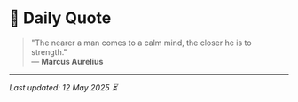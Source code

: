 # 📜 Daily Quote

> "The nearer a man comes to a calm mind, the closer he is to strength."  
> — **Marcus Aurelius**

---

_Last updated: 12 May 2025 ⏳_

